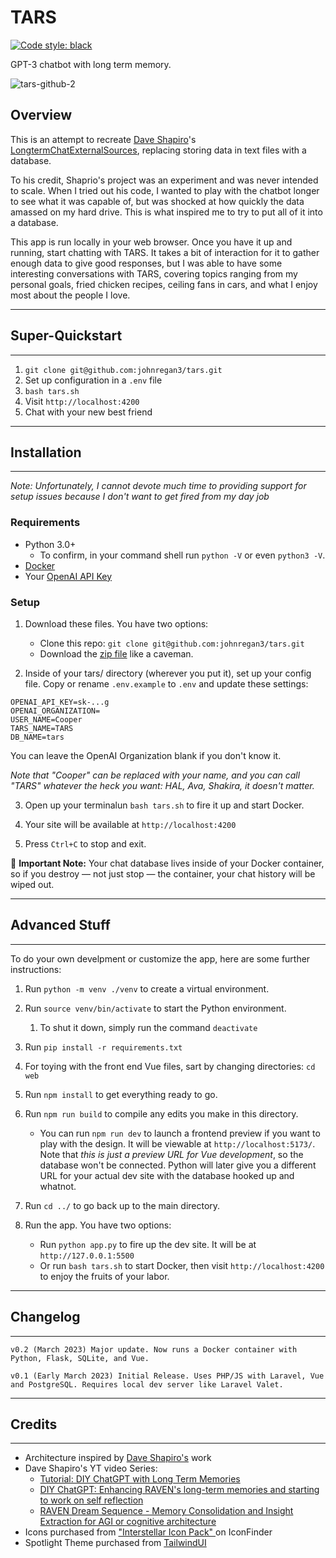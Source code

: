 # TARS

[![Code style: black](https://img.shields.io/badge/code%20style-black-000000.svg)](https://github.com/psf/black)

GPT-3 chatbot with long term memory.

![tars-github-2](https://user-images.githubusercontent.com/2053940/224233487-3e2e4c17-670e-4cb8-9561-929d1fa7b76e.jpg)

## Overview

This is an attempt to recreate [Dave Shapiro](https://www.patreon.com/daveshap)'s [LongtermChatExternalSources](https://github.com/daveshap/LongtermChatExternalSources), replacing storing data in text files with a database.

To his credit, Shaprio's project was an experiment and was never intended to scale. When I tried out his code, I wanted to play with the chatbot longer to see what it was capable of, but was shocked at how quickly the data amassed on my hard drive.  This is what inspired me to try to put all of it into a database.

This app is run locally in your web browser. Once you have it up and running, start chatting with TARS. It takes a bit of interaction for it to gather enough data to give good responses, but I was able to have some interesting conversations with TARS, covering topics ranging from my personal goals, fried chicken recipes, ceiling fans in cars, and what I enjoy most about the people I love.

---
## Super-Quickstart
---

1. `git clone git@github.com:johnregan3/tars.git`
2. Set up configuration in a `.env` file
3. `bash tars.sh`
4. Visit `http://localhost:4200`
5. Chat with your new best friend

---
## Installation
---
*Note: Unfortunately, I cannot devote much time to providing support for setup issues because I don't want to get fired from my day job*

### Requirements
- Python 3.0+
  - To confirm, in your command shell run `python -V` or even `python3 -V`.
- [Docker](https://docs.docker.com/get-docker/)
- Your [OpenAI API Key](https://help.openai.com/en/articles/4936850-where-do-i-find-my-secret-api-key)

### Setup
1. Download these files. You have two options:
    - Clone this repo: `git clone git@github.com:johnregan3/tars.git`
	- Download the [zip file](https://github.com/johnregan3/tars/archive/refs/heads/trunk.zip) like a caveman.

2. Inside of your tars/ directory (wherever you put it), set up your config file.  Copy or rename `.env.example` to `.env` and update these settings:
```
OPENAI_API_KEY=sk-...g
OPENAI_ORGANIZATION=
USER_NAME=Cooper
TARS_NAME=TARS
DB_NAME=tars
```
You can leave the OpenAI Organization blank if you don't know it.

*Note that "Cooper" can be replaced with your name, and you can call "TARS" whatever the heck you want: HAL, Ava, Shakira, it doesn't matter.*

3. Open up your terminalun `bash tars.sh` to fire it up and start Docker.

4. Your site will be available at `http://localhost:4200`

5. Press `Ctrl+C` to stop and exit.

🚨 **Important Note:** Your chat database lives inside of your Docker container, so if you destroy — not just stop — the container, your chat history will be wiped out.

---
## Advanced Stuff
---
To do your own develpment or customize the app, here are some further instructions:

1. Run `python -m venv ./venv` to create a virtual environment.

2. Run `source venv/bin/activate` to start the Python environment.
   1. To shut it down, simply run the command `deactivate`

3. Run `pip install -r requirements.txt`

3. For toying with the front end Vue files, sart by changing directories: `cd web`

4. Run `npm install` to get everything ready to go.

5. Run `npm run build` to compile any edits you make in this directory.
    - You can run `npm run dev` to launch a frontend preview if you want to play with the design. It will be viewable at `http://localhost:5173/`. Note that *this is just a preview URL for Vue development*, so the database won't be connected. Python will later give you a different URL for your actual dev site with the database hooked up and whatnot.

6. Run `cd ../` to go back up to the main directory.

7. Run the app. You have two options:
    - Run `python app.py` to fire up the dev site. It will be at `http://127.0.0.1:5500`
	- Or run `bash tars.sh` to start Docker, then visit `http://localhost:4200` to enjoy the fruits of your labor.

---
## Changelog
---
```
v0.2 (March 2023) Major update. Now runs a Docker container with Python, Flask, SQLite, and Vue.

v0.1 (Early March 2023) Initial Release. Uses PHP/JS with Laravel, Vue and PostgreSQL. Requires local dev server like Laravel Valet.
```
---
## Credits
---

- Architecture inspired by [Dave Shapiro's](https://www.patreon.com/daveshap) work
- Dave Shapiro's YT video Series:
  - [Tutorial: DIY ChatGPT with Long Term Memories](https://www.youtube.com/watch?v=c3aiCrk0F0U)
  - [DIY ChatGPT: Enhancing RAVEN's long-term memories and starting to work on self reflection](https://www.youtube.com/watch?v=QGLF3UbDf7g)
  - [RAVEN Dream Sequence - Memory Consolidation and Insight Extraction for AGI or cognitive architecture](https://www.youtube.com/watch?v=QGLF3UbDf7g)
- Icons purchased from ["Interstellar Icon Pack" ](https://www.iconfinder.com/iconsets/interstellar) on IconFinder
- Spotlight Theme purchased from [TailwindUI](https://tailwindui.com/templates/spotlight)

